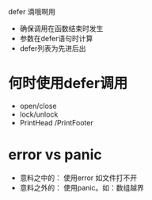 defer 滴哦啊用

* 确保调用在函数结束时发生
* 参数在defer语句时计算
* defer列表为先进后出


# 何时使用defer调用
 * open/close
 * lock/unlock
 * PrintHead /PrintFooter
 
 
 # error vs panic 
 
 * 意料之中的： 使用error 如文件打不开
 *  意料之外的： 使用panic。如：数组越界
 